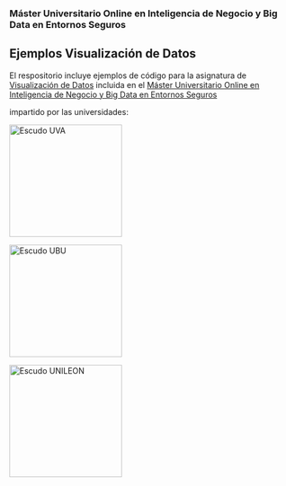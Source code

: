 ### Máster Universitario Online en Inteligencia de Negocio y Big Data en Entornos Seguros

## Ejemplos Visualización de Datos
El respositorio incluye ejemplos de código para la asignatura de [Visualización de Datos](https://www.inf.uva.es/master-online/#guas_docentes)  incluida en el 
[Máster Universitario Online en Inteligencia de Negocio y Big Data en Entornos Seguros](https://www.ubu.es/master-universitario-online-en-inteligencia-de-negocio-y-big-data-en-entornos-seguros-business-intelligence-and-big-data-cyber-secure-environments-interuniversitario) 

impartido por las universidades:  

 <a href="http://www.uva.es/"><img src="https://www.vectorlogo.es/wp-content/uploads/2014/12/logo-vector-universidad-valladolid.jpg" alt="Escudo UVA" width="200"/></a> 

<a href="http://www.ubu.es/"><img src="http://www.ubu.es/sites/default/files/portal_page/images/escudo_color_1l_dcha.jpg" alt="Escudo UBU" width="200"/></a> 

<a href="https://www.unileon.es/"><img src="https://www.unileon.es/ficheros/informacion_general/id_visual_corporativa/escudo_oficial/escudo-txtderecha.jpg" alt="Escudo UNILEON" width="200"/></a> 
